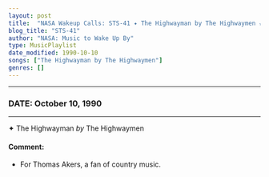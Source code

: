 ```yaml
---
layout: post
title:  "NASA Wakeup Calls: STS-41 ✦ The Highwayman by The Highwaymen ✫ October 10, 1990"
blog_title: "STS-41"
author: "NASA: Music to Wake Up By"
type: MusicPlaylist
date_modified: 1990-10-10
songs: ["The Highwayman by The Highwaymen"]
genres: []
---
```


----
### DATE: October 10, 1990
----
✦ The Highwayman *by* The Highwaymen  

#### Comment:
* For Thomas Akers, a fan of country music.



<br/>
<center>
	<a target="_blank"
	   href="https://twitter.com/intent/tweet?hashtags=Space,NASA,Playlist,NASAWakeupCalls,SpaceProgram&text=🚀 {{ page.author}}, '{{ page.songs.first }}' {{ page.title }}, {{ site.url }}{{ page.url }}&via=nasawakeupcalls"><i class="fab fa-twitter" title="Tweet this page" alt="Tweet this page" style="font-size: 1.3em;"></i></a>
	&nbsp; 	<i class="fas fa-user-astronaut" style="font-size: 1.5em;"></i> &nbsp;
    <a id="custom_amazon_link"
       type="amzn" search="#"
       category="popular music">
    <i class="fab fa-amazon" style="font-size: 1.3em;"></i></a>
</center>

<!-- Randomly resolve an individual entry from a song array -->
<script src="/assets/javascript/seedrandom.min.js"></script>
<script>
  var wake_me_up = ["The Highwayman by The Highwaymen"];
  var prng = new Math.seedrandom();
  function randomSong() {
    song = wake_me_up[Math.floor(Math.random() * wake_me_up.length)];
    var amazon_link = document.getElementById("custom_amazon_link");
    amazon_link.setAttribute("search", song);
  }
  window.onload = randomSong();
</script>

